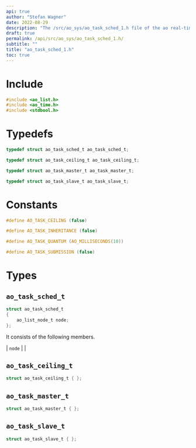 ```yaml
---
api: true
author: "Stefan Wagner"
date: 2022-08-29
description: "The /src/ao_sys/ao_task_sched_1.h file of the ao real-time operating system."
draft: true
permalink: /api/src/ao_sys/ao_task_sched_1.h/
subtitle: ""
title: "ao_task_sched_1.h"
toc: true
---
```


# Include

```c
#include <ao_list.h>
#include <ao_time.h>
#include <stdbool.h>
```

# Typedefs

```c
typedef struct ao_task_sched_t ao_task_sched_t;
```

```c
typedef struct ao_task_ceiling_t ao_task_ceiling_t;
```

```c
typedef struct ao_task_master_t ao_task_master_t;
```

```c
typedef struct ao_task_slave_t ao_task_slave_t;
```

# Constants

```c
#define AO_TASK_CEILING (false)
```

```c
#define AO_TASK_INHERITANCE (false)
```

```c
#define AO_TASK_QUANTUM (AO_MILLISECONDS(10))
```

```c
#define AO_TASK_SUBMISSION (false)
```

# Types

## `ao_task_sched_t`

```c
struct ao_task_sched_t
{
    ao_list_node_t node;
};
```

It consists of the following members.

| `node` | |

## `ao_task_ceiling_t`

```c
struct ao_task_ceiling_t { };
```

## `ao_task_master_t`

```c
struct ao_task_master_t { };
```

## `ao_task_slave_t`

```c
struct ao_task_slave_t { };
```

